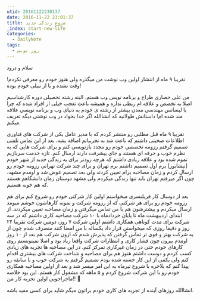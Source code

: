 ```yaml
---
utid: 20161122230137
date: 2016-11-22 23:01:37
title: شروع زندگی جدید
_index: start-new-life
categories:
  - DailyNote
tags:
  - روز نویس
---
```

سلام و درود

تقریبا ۹ ماه از انتشار اولین وب نوشت من میگذره ولی هنوز خودم رو معرفی نکردم!  وقت نشده و یا از تنبلی خودم بوده!

من علی حصاری طراح و برنامه نویس وب هستم. البته رشته تحصیلی دوره کارشناسیم اصلا به تخصص و علاقه ام ربطی نداره و همیشه باعث تعجب خیلی از افراد شده که چرا با لیسانس مهندسی معدن بیشتر از رشته ی خودم به دنیای وب و برنامه نویسی علاقه مند شده ام! داستانش طولانیه که انشاالله اگر خدا بخواد در وب نوشتی دیگه تعریف میکنم.

تقریبا ۹ ماه قبل مطلبی رو منتشر کردم که با مدیر عامل یکی از شرکت های فناوری اطلاعات صحبتی داشتم که باعث شد به تجربیاتم اضافه بشه. بعد از این تماس تلفنی تصمیم گرفتم رزومه تخصصی خودم رو مجدد بازنویسی کنم و برای شرکت هایی که به نظرم خوب و حرفه ای هستند و جای پیشرفت دارند ارسال کنم. تازه خدمت سربازیم تموم شده بود و علاقه زیادی داشتم که هرچه زودتر برای یه زندگی جدید از شهر خودم [نیشابور] برم اول تصمیم داشتم برم تهران و برای چند شرکت تهرانی رزومه خودم رو ارسال کردم و زمان مصاحبه برام تعیین کردند ولی بعد تصمیم عوض شد و اومدم مشهد، چون اگر میرفتم تهران باید تنها زندگی میکردم ولی مشهد دوستان زمان دانشگاهم هستند که هم خونه هستیم.

بعد از دوسال کار فریلنسری میخواستم اولین کار شرکتی خودم رو شروع کنم برای هم رزومه خودم رو برای هر شرکتی که از رزومه شرکت و نمونه کارهاشون خوشم میومد ارسال میکردم و بیشترشون هم با من تماس میگرفتن و زمان مصاحبه تعیین میکردند. از ابتدای اردیبهشت ماه تا پایان خردادماه با ۱۰ شرکت مصاحبه کاری داشتم که در سه شرکت برای مدت کوتاهی همکاری داشتم اولین شرکت ۷ روز، دومین شرکت تقریبا ۲۴ روز و دقیقا روزی که میخواستن قرار داد یکساله با من امضا کنند منصرف شدم چون از یه شرکت بهتر و قوی تر تماس گرفتن که پذیرش شدم که ازون شرکت هم بعد از ۱۰ روز اومدم بیرون چون فشار کاری و انتظارات شرکت واقعا زیاد بود و اصلا نمیتونستم روی کارهای خودم حتی در زمان غیرکاری تمرکز کنم. در این مصاحبه ها تجربه های زیادی کسب کردم و دوست داشتم هنوز هم برای مصاحبه و شناخت شرکت های بیشتری اقدام کنم ولی یکمی از این کار خسته شده بودم تصمیم گرفتم یه شرکت خوب و با سابقه رو پیدا کنم که بلاخره با شروع تیرماه به این امر میسر شد و بعد از اولین مصاحبه همکاری خودم رو با این شرکت شروع کردم و ۵ ماهه که مشغول کار هستم. این بود خلاصه ماجراجویی اولین تجربه کار من!!  🙂

انشاالله روزهای آینده از تجربه های کاری خودم براتون میگم شاید برای کسی مفید باشه.